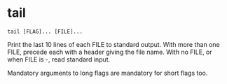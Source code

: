 # tail

```
tail [FLAG]... [FILE]...
```

Print the last 10 lines of each FILE to standard output.
With more than one FILE, precede each with a header giving the file name.
With no FILE, or when FILE is -, read standard input.

Mandatory arguments to long flags are mandatory for short flags too.
